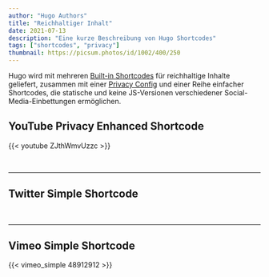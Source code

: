 ```yaml
---
author: "Hugo Authors"
title: "Reichhaltiger Inhalt"
date: 2021-07-13
description: "Eine kurze Beschreibung von Hugo Shortcodes"
tags: ["shortcodes", "privacy"]
thumbnail: https://picsum.photos/id/1002/400/250
---
```


Hugo wird mit mehreren [Built-in Shortcodes](https://gohugo.io/content-management/shortcodes/#use-hugos-built-in-shortcodes) für reichhaltige Inhalte geliefert, zusammen mit einer [Privacy Config](https://gohugo.io/about/hugo-and-gdpr/) und einer Reihe einfacher Shortcodes, die statische und keine JS-Versionen verschiedener Social-Media-Einbettungen ermöglichen.

## <!--more-->

## YouTube Privacy Enhanced Shortcode

{{< youtube ZJthWmvUzzc >}}

<br>

---

## Twitter Simple Shortcode


<br>

---

## Vimeo Simple Shortcode

{{< vimeo_simple 48912912 >}}
